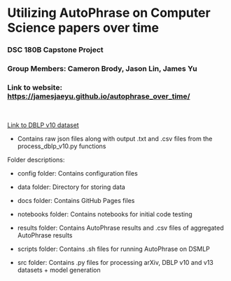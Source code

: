 # Utilizing AutoPhrase on Computer Science papers over time
### DSC 180B Capstone Project

### Group Members: Cameron Brody, Jason Lin, James Yu

### Link to website: https://jamesjaeyu.github.io/autophrase_over_time/

<br />

[Link to DBLP v10 dataset](https://drive.google.com/file/d/1K5IqyPai_rDti8ayYuXC9Oa9DFP2FgWv/view?usp=sharing)

- Contains raw json files along with output .txt and .csv files from the process_dblp_v10.py functions

Folder descriptions:
- config folder: Contains configuration files

- data folder: Directory for storing data

- docs folder: Contains GitHub Pages files

- notebooks folder: Contains notebooks for initial code testing

- results folder: Contains AutoPhrase results and .csv files of aggregated AutoPhrase results

- scripts folder: Contains .sh files for running AutoPhrase on DSMLP

- src folder: Contains .py files for processing arXiv, DBLP v10 and v13 datasets + model generation
